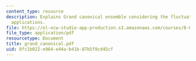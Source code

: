 ```yaml
---
content_type: resource
description: Explains Grand canonical ensemble considering the fluctuations, and its
  applications.
file: https://ol-ocw-studio-app-production.s3.amazonaws.com/courses/8-08-statistical-physics-ii-spring-2005/8fc1b022e964e44ab41b87b5f8cd45cf_grand_canonical.pdf
file_type: application/pdf
resourcetype: Document
title: grand_canonical.pdf
uid: 8fc1b022-e964-e44a-b41b-87b5f8cd45cf
---
```

